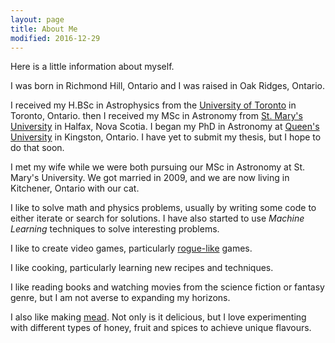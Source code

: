 ```yaml
---
layout: page
title: About Me
modified: 2016-12-29
---
```


Here is a little information about myself.

I was born in Richmond Hill, Ontario and I was raised in Oak Ridges, Ontario.

I received my H.BSc in Astrophysics from the [University of Toronto](https://www.utoronto.ca) in Toronto, Ontario. then I received my MSc in Astronomy from [St. Mary's University](https://www.smu.ca) in Halfax, Nova Scotia. I began my PhD in Astronomy at [Queen's University](https://www.queensu.ca) in Kingston, Ontario. I have yet to submit my thesis, but I hope to do that soon.

I met my wife while we were both pursuing our MSc in Astronomy at St. Mary's University. We got married in 2009, and we are now living in Kitchener, Ontario with our cat.

I like to solve math and physics problems, usually by writing some code to either iterate or search for solutions. I have also started to use *Machine Learning* techniques to solve interesting problems.

I like to create video games, particularly [rogue-like](https://en.wikipedia.org/wiki/Roguelike) games.

I like cooking, particularly learning new recipes and techniques.

I like reading books and watching movies from the science fiction or fantasy genre, but I am not averse to expanding my horizons.

I also like making [mead](https://en.wikipedia.org/wiki/Mead). Not only is it delicious, but I love experimenting with different types of honey, fruit and spices to achieve unique flavours.
